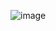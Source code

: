 ![image](https://user-images.githubusercontent.com/81231701/188045488-4c17f005-3127-40c9-b9a5-917f298a137b.png)
